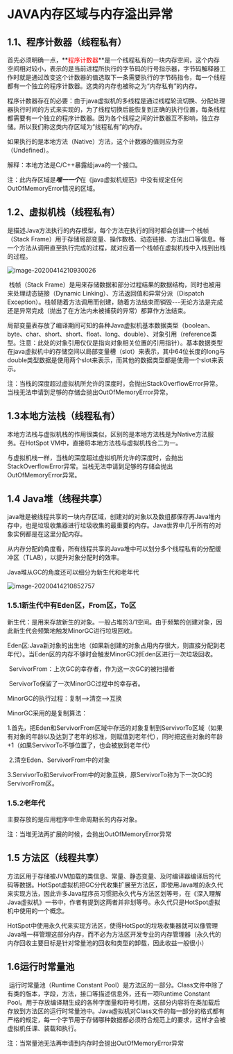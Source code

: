 # 			JAVA内存区域与内存溢出异常

## 1.1、程序计数器（线程私有）

​	首先必须明确一点，**<span style='color:red'>程序计数器</span>**是一个线程私有的一块内存空间，这个内存空间相对较小，表示的是当前进程所执行的字节码的行号指示器，字节码解释器工作时就是通过改变这个计数器的值选取下一条需要执行的字节码指令，每一个线程都有一个独立的程序计数器。这类的内存也被称之为“内存私有”的内存。

​	程序计数器存在的必要：由于java虚拟机的多线程是通过线程轮流切换、分配处理器执行时间的方式来实现的，为了线程切换后能恢复到正确的执行位置，每条线程都需要有一个独立的程序计数器。因为各个线程之间的计数器互不影响，独立存储。所以我们称这类内存区域为“线程私有”的内存。

​	如果执行的是本地方法（Native）方法，这个计数器的值则应为空（Undefined）。

解释：本地方法是C/C++暴露给java的一个接口。

注：此内存区域是***唯一一个***在《java虚拟机规范》中没有规定任何OutOfMemoryError情况的区域。



## 1.2、虚拟机栈（线程私有）

​	是描述Java方法执行的内存模型，每个方法在执行的同时都会创建一个栈帧（Stack Frame）用于存储局部变量、操作数栈、动态链接、方法出口等信息。每一个方法从调用直至执行完成的过程，就对应着一个栈帧在虚拟机栈中入栈到出栈的过程。

![image-20200414210930026](C:\Users\waibizi\AppData\Roaming\Typora\typora-user-images\image-20200414210930026.png)

​	栈帧（Stack Frame）是用来存储数据和部分过程结果的数据结构，同时也被用来处理动态链接（Dynamic Linking）、方法返回值和异常分派（Dispatch Exception）。栈帧随着方法调用而创建，随着方法结束而销毁---无论方法是完成还是异常完成（抛出了在方法内未被捕获的异常）都算作方法结束。

​	局部变量表存放了编译期间可知的各种Java虚拟机基本数据类型（boolean、byte、char、short、short、float、long、double）、对象引用（reference类型。注意：此处的对象引用仅仅是指向对象相关位置的引用指针）。基本数据类型在java虚拟机中的存储空间以局部变量槽（slot）来表示，其中64位长度的long与double类型数据是使用两个slot来表示，而其他的数据类型都是使用一个slot来表示。

注：当栈的深度超过虚拟机所允许的深度时，会抛出StackOverflowError异常。当栈无法申请到足够的存储会抛出OutOfMemoryError异常。

## 1.3本地方法栈（线程私有）

​	本地方法栈与虚拟机栈的作用很类似，区别的是本地方法栈是为Native方法服务。在HotSpot VM中，直接将本地方法栈与虚拟机栈合二为一。

​	与虚拟机栈一样，当栈的深度超过虚拟机所允许的深度时，会抛出StackOverflowError异常。当栈无法申请到足够的存储会抛出OutOfMemoryError异常。

## 1.4 Java堆（线程共享）

​	java堆是被线程共享的一块内存区域，创建对的对象以及数组都保存再Java堆内存中，也是垃圾收集器进行垃圾收集的最重要的内存。Java世界中几乎所有的对象实例都是在这里分配内存。

​	从内存分配的角度看，所有线程共享的Java堆中可以划分多个线程私有的分配缓冲区（TLAB），以提升对象分配时的效率。



Java堆从GC的角度还可以细分为新生代和老年代

![image-20200414210852757](C:\Users\waibizi\AppData\Roaming\Typora\typora-user-images\image-20200414210852757.png)

### 1.5.1新生代中有Eden区，From区，To区

​	新生代：是用来存放新生的对象。一般占堆的3/1空间。由于频繁的创建对象，因此新生代会频繁地触发MinorGC进行垃圾回收。

​	Eden区:Java新对象的出生地（如果新创建的对象占用内存很大，则直接分配到老年代）。当Eden区的内存不够时会触发MinorGC对Eden区进行一次垃圾回收。

​	ServivorFrom：上次GC的幸存者，作为这一次GC的被扫描者

​	ServivorTo保留了一次MinorGC过程中的幸存者。

MinorGC的执行过程：复制-->清空-->互换

MinorGC采用的是复制算法：

​	1.首先，把Eden和ServivorFrom区域中存活的对象复制到ServivorTo区域（如果有对象的年龄以及达到了老年的标准，则赋值到老年代），同时把这些对象的年龄+1（如果ServivorTo不够位置了，也会被放到老年代）

​	2.清空Eden、ServivorFrom中的对象

​	3.ServivorTo和ServivorFrom中的对象互换，原ServivorTo称为下一次GC的ServivorFrom区。

### 1.5.2老年代

主要存放的是应用程序中生命周期长的内存对象。

注：当堆无法再扩展的时候，会抛出OutOfMemoryError异常



## 1.5 方法区（线程共享）

​	方法区用于存储被JVM加载的类信息、常量、静态变量、及时编译器编译后的代码等数据。HotSpot虚拟机把GC分代收集扩展至方法区，即使用Java堆的永久代来实现方法，因此许多Java程序员习惯把永久代与方法区划等号，在《深入理解Java虚拟机》一书中，作者有提到这两者并非划等号。永久代只是HotSpot虚拟机中使用的一个概念。

​	HotSpot中使用永久代来实现方法区，使得HotSpot的垃圾收集器就可以像管理Java堆一样管理这部分内存，而不必为方法区开发专业的内存管理器（永久代的内存回收主要目标是针对常量池的回收和类型的卸载，因此收益一般很小）

## 1.6运行时常量池

​	运行时常量池（Runtime Constant Pool）是方法区的一部分。Class文件中除了有类的版本，字段，方法，接口等描述信息外，还有一项Runtime Constant Pool。用于存放编译期生成的各种字面量和符号引用，这部分内容将在类加载后存放到方法区的运行时常量池中。Java虚拟机对Class文件的每一部分的格式都有严格的规定，每一个字节用于存储哪种数据都必须符合规范上的要求，这样才会被虚拟机任课、装载和执行。

注：当常量池无法再申请到内存时会抛出OutOfMemoryError异常




